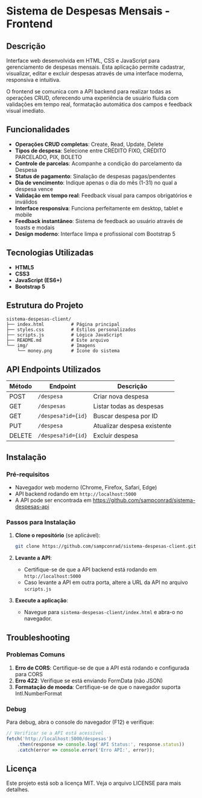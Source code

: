# Sistema de Despesas Mensais - Frontend

## Descrição

Interface web desenvolvida em HTML, CSS e JavaScript para gerenciamento de despesas mensais. Esta aplicação permite cadastrar, visualizar, editar e excluir despesas através de uma interface moderna, responsiva e intuitiva.

O frontend se comunica com a API backend para realizar todas as operações CRUD, oferecendo uma experiência de usuário fluida com validações em tempo real, formatação automática dos campos e feedback visual imediato.

## Funcionalidades

- **Operações CRUD completas**: Create, Read, Update, Delete
- **Tipos de despesa**: Selecione entre CRÉDITO FIXO, CRÉDITO PARCELADO, PIX, BOLETO
- **Controle de parcelas**: Acompanhe a condição do parcelamento da Despesa
- **Status de pagamento**: Sinalação de despesas pagas/pendentes
- **Dia de vencimento**: Indique apenas o dia do mês (1-31) no qual a despesa vence
- **Validação em tempo real**: Feedback visual para campos obrigatórios e inválidos
- **Interface responsiva**: Funciona perfeitamente em desktop, tablet e mobile
- **Feedback instantâneo**: Sistema de feedback ao usuário através de toasts e modais
- **Design moderno**: Interface limpa e profissional com Bootstrap 5

## Tecnologias Utilizadas

- **HTML5**
- **CSS3**
- **JavaScript (ES6+)**
- **Bootstrap 5**

## Estrutura do Projeto

```
sistema-despesas-client/
├── index.html          # Página principal
├── styles.css          # Estilos personalizados
├── scripts.js          # Lógica JavaScript
├── README.md           # Este arquivo
└── img/                # Imagens
    └── money.png       # Ícone do sistema
```

## API Endpoints Utilizados

| Método | Endpoint             | Descrição                   |
|--------|----------------------|-----------------------------|
| POST   | `/despesa`           | Criar nova despesa          |
| GET    | `/despesas`          | Listar todas as despesas    |
| GET    | `/despesa?id={id}`   | Buscar despesa por ID       |
| PUT    | `/despesa`           | Atualizar despesa existente |
| DELETE | `/despesa?id={id}`   | Excluir despesa             |

## Instalação

### Pré-requisitos

- Navegador web moderno (Chrome, Firefox, Safari, Edge)
- API backend rodando em `http://localhost:5000`
- A API pode ser encontrada em https://github.com/sampconrad/sistema-despesas-api

### Passos para Instalação

1. **Clone o repositório** (se aplicável):
   ```bash
   git clone https://github.com/sampconrad/sistema-despesas-client.git
   ```

2. **Levante a API**:
   - Certifique-se de que a API backend está rodando em `http://localhost:5000`
   - Caso levante a API em outra porta, altere a URL da API no arquivo `scripts.js`

3. **Execute a aplicação**:
   - Navegue para `sistema-despesas-client/index.html` e abra-o no navegador.

## Troubleshooting

### Problemas Comuns

1. **Erro de CORS**: Certifique-se de que a API está rodando e configurada para CORS
2. **Erro 422**: Verifique se está enviando FormData (não JSON)
3. **Formatação de moeda**: Certifique-se de que o navegador suporta Intl.NumberFormat

### Debug

Para debug, abra o console do navegador (F12) e verifique:

```javascript
// Verificar se a API está acessível
fetch('http://localhost:5000/despesas')
    .then(response => console.log('API Status:', response.status))
    .catch(error => console.error('Erro API:', error));
```

## Licença

Este projeto está sob a licença MIT. Veja o arquivo LICENSE para mais detalhes.
